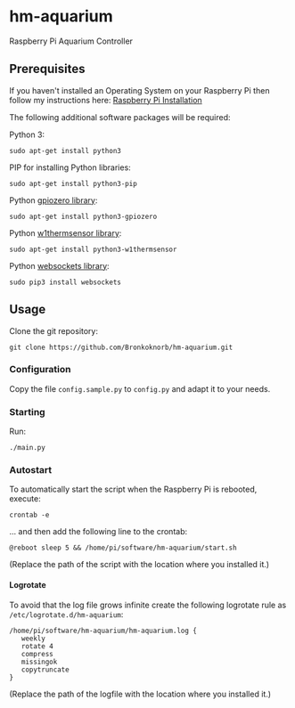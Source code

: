 # hm-aquarium
Raspberry Pi Aquarium Controller

## Prerequisites

If you haven't installed an Operating System on your Raspberry Pi then follow my instructions here: [Raspberry Pi Installation](https://github.com/oh-balcony/oh-balcony.github.io/wiki/Raspberry-Pi-Installation)

The following additional software packages will be required:

Python 3:

    sudo apt-get install python3

PIP for installing Python libraries:

    sudo apt-get install python3-pip

Python [gpiozero library](http://gpiozero.readthedocs.io):

    sudo apt-get install python3-gpiozero

Python [w1thermsensor library](https://github.com/timofurrer/w1thermsensor/):

    sudo apt-get install python3-w1thermsensor

Python [websockets library](https://websockets.readthedocs.io/):

    sudo pip3 install websockets

## Usage

Clone the git repository:

    git clone https://github.com/Bronkoknorb/hm-aquarium.git

### Configuration

Copy the file `config.sample.py` to `config.py` and adapt it to your needs.

### Starting

Run:

    ./main.py

### Autostart

To automatically start the script when the Raspberry Pi is rebooted, execute:

    crontab -e

... and then add the following line to the crontab:

    @reboot sleep 5 && /home/pi/software/hm-aquarium/start.sh

(Replace the path of the script with the location where you installed it.)

#### Logrotate

To avoid that the log file grows infinite create the following logrotate rule as `/etc/logrotate.d/hm-aquarium`:

```
/home/pi/software/hm-aquarium/hm-aquarium.log {
   weekly
   rotate 4
   compress
   missingok
   copytruncate
}
```
(Replace the path of the logfile with the location where you installed it.)
